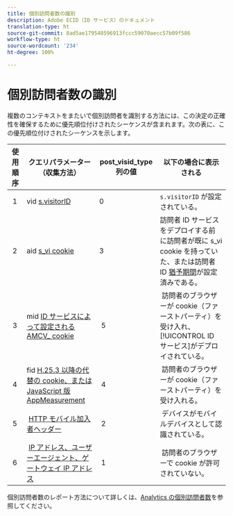 ```yaml
---
title: 個別訪問者数の識別
description: Adobe ECID（ID サービス）のドキュメント
translation-type: ht
source-git-commit: 8ad5ae179540596913fccc59070aecc57b09f586
workflow-type: ht
source-wordcount: '234'
ht-degree: 100%

---
```



# 個別訪問者数の識別

複数のコンテキストをまたいで個別訪問者を識別する方法には、この決定の正確性を確保するために優先順位付けされたシーケンスが含まれます。次の表に、この優先順位付けされたシーケンスを示します。


| 使用順序 | クエリパラメーター（収集方法） | post_visid_type 列の値 | 以下の場合に表示される |
|---|---|---|---|
|  1  | vid [s.visitorID](https://docs.adobe.com/content/help/ja-JP/analytics/technotes/visitor-identification.html)  | 0  | `s.visitorID` が設定されている。 |
|  2  | aid [s_vi cookie](https://docs.adobe.com/content/help/ja-JP/analytics/technotes/visitor-identification.html)  | 3  | 訪問者 ID サービスをデプロイする前に訪問者が既に s_vi cookie を持っていた、または訪問者 ID [猶予期間](https://docs.adobe.com/content/help/ja-JP/id-service/using/reference/analytics-reference/grace-period.html)が設定済みである。 |
|  3  | mid [ID サービスによって設定される AMCV_ cookie](https://docs.adobe.com/content/help/ja-JP/id-service/using/home.html) |  5  |  訪問者のブラウザーが cookie（ファーストパーティ）を受け入れ、[!UICONTROL ID サービス]がデプロイされている。 |
|  4  | fid [H.25.3 以降の代替の cookie、または JavaScript 版 AppMeasurement](https://docs.adobe.com/content/help/ja-JP/analytics/technotes/visitor-identification.html) |  4  |  訪問者のブラウザーが cookie（ファーストパーティ）を受け入れる。  |
|  5  |  [HTTP モバイル加入者ヘッダー](https://docs.adobe.com/content/help/ja-JP/analytics/technotes/visitor-identification.html) |  2  |  デバイスがモバイルデバイスとして認識されている。  |
|  6  |  [IP アドレス、ユーザーエージェント、ゲートウェイ IP アドレス](https://docs.adobe.com/content/help/ja-JP/analytics/technotes/visitor-identification.html) |  1  |  訪問者のブラウザーで cookie が許可されていない。 |

個別訪問者数のレポート方法について詳しくは、[Analytics の個別訪問者数](https://docs.adobe.com/content/help/ja-JP/analytics/components/metrics/unique-visitors.translate.html)を参照してください。
